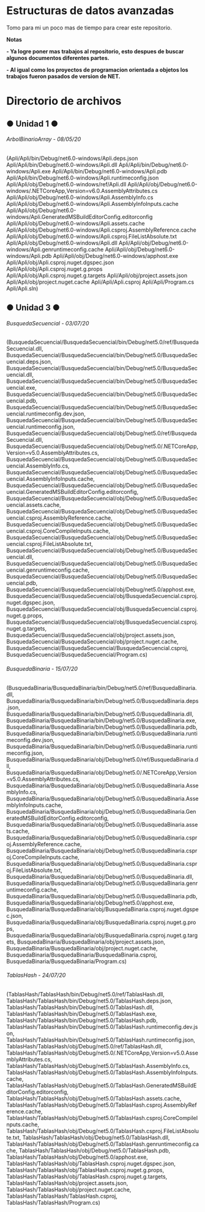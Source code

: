 # Estructuras de datos avanzadas

<!----Descripcion---->
Tomo para mi un poco mas de tiempo para crear este repositorio.
<!----Separador de la descripcion ---->

<!----Notas---->
**Notas**

**- Ya logre poner mas trabajos al repositorio, esto despues de buscar algunos documentos diferentes partes.**

**- Al igual como los proyectos de programacion orientada a objetos los trabajos fueron pasados de version de NET.**
<!----Separador de las notas---->

<!----Directorio con ubicacion de archivos---->
# Directorio de archivos
## ● Unidad 1 ●
###### ArbolBinarioArray - 08/05/20
(Apli/Apli/bin/Debug/net6.0-windows/Apli.deps.json
Apli/Apli/bin/Debug/net6.0-windows/Apli.dll
Apli/Apli/bin/Debug/net6.0-windows/Apli.exe
Apli/Apli/bin/Debug/net6.0-windows/Apli.pdb
Apli/Apli/bin/Debug/net6.0-windows/Apli.runtimeconfig.json
Apli/Apli/obj/Debug/net6.0-windows/ref/Apli.dll
Apli/Apli/obj/Debug/net6.0-windows/.NETCoreApp,Version=v6.0.AssemblyAttributes.cs
Apli/Apli/obj/Debug/net6.0-windows/Apli.AssemblyInfo.cs
Apli/Apli/obj/Debug/net6.0-windows/Apli.AssemblyInfoInputs.cache
Apli/Apli/obj/Debug/net6.0-windows/Apli.GeneratedMSBuildEditorConfig.editorconfig
Apli/Apli/obj/Debug/net6.0-windows/Apli.assets.cache
Apli/Apli/obj/Debug/net6.0-windows/Apli.csproj.AssemblyReference.cache
Apli/Apli/obj/Debug/net6.0-windows/Apli.csproj.FileListAbsolute.txt
Apli/Apli/obj/Debug/net6.0-windows/Apli.dll
Apli/Apli/obj/Debug/net6.0-windows/Apli.genruntimeconfig.cache
Apli/Apli/obj/Debug/net6.0-windows/Apli.pdb
Apli/Apli/obj/Debug/net6.0-windows/apphost.exe
Apli/Apli/obj/Apli.csproj.nuget.dgspec.json
Apli/Apli/obj/Apli.csproj.nuget.g.props
Apli/Apli/obj/Apli.csproj.nuget.g.targets
Apli/Apli/obj/project.assets.json
Apli/Apli/obj/project.nuget.cache
Apli/Apli/Apli.csproj
Apli/Apli/Program.cs
Apli/Apli.sln)

## ● Unidad 3 ●
###### BusquedaSecuencial - 03/07/20
(BusquedaSecuencial/BusquedaSecuencial/bin/Debug/net5.0/ref/BusquedaSecuencial.dll, 
BusquedaSecuencial/BusquedaSecuencial/bin/Debug/net5.0/BusquedaSecuencial.deps.json, 
BusquedaSecuencial/BusquedaSecuencial/bin/Debug/net5.0/BusquedaSecuencial.dll, 
BusquedaSecuencial/BusquedaSecuencial/bin/Debug/net5.0/BusquedaSecuencial.exe, 
BusquedaSecuencial/BusquedaSecuencial/bin/Debug/net5.0/BusquedaSecuencial.pdb, 
BusquedaSecuencial/BusquedaSecuencial/bin/Debug/net5.0/BusquedaSecuencial.runtimeconfig.dev.json, 
BusquedaSecuencial/BusquedaSecuencial/bin/Debug/net5.0/BusquedaSecuencial.runtimeconfig.json, 
BusquedaSecuencial/BusquedaSecuencial/obj/Debug/net5.0/ref/BusquedaSecuencial.dll, 
BusquedaSecuencial/BusquedaSecuencial/obj/Debug/net5.0/.NETCoreApp,Version=v5.0.AssemblyAttributes.cs, 
BusquedaSecuencial/BusquedaSecuencial/obj/Debug/net5.0/BusquedaSecuencial.AssemblyInfo.cs, 
BusquedaSecuencial/BusquedaSecuencial/obj/Debug/net5.0/BusquedaSecuencial.AssemblyInfoInputs.cache, 
BusquedaSecuencial/BusquedaSecuencial/obj/Debug/net5.0/BusquedaSecuencial.GeneratedMSBuildEditorConfig.editorconfig, 
BusquedaSecuencial/BusquedaSecuencial/obj/Debug/net5.0/BusquedaSecuencial.assets.cache, 
BusquedaSecuencial/BusquedaSecuencial/obj/Debug/net5.0/BusquedaSecuencial.csproj.AssemblyReference.cache, 
BusquedaSecuencial/BusquedaSecuencial/obj/Debug/net5.0/BusquedaSecuencial.csproj.CoreCompileInputs.cache, 
BusquedaSecuencial/BusquedaSecuencial/obj/Debug/net5.0/BusquedaSecuencial.csproj.FileListAbsolute.txt, 
BusquedaSecuencial/BusquedaSecuencial/obj/Debug/net5.0/BusquedaSecuencial.dll, 
BusquedaSecuencial/BusquedaSecuencial/obj/Debug/net5.0/BusquedaSecuencial.genruntimeconfig.cache, 
BusquedaSecuencial/BusquedaSecuencial/obj/Debug/net5.0/BusquedaSecuencial.pdb, 
BusquedaSecuencial/BusquedaSecuencial/obj/Debug/net5.0/apphost.exe, 
BusquedaSecuencial/BusquedaSecuencial/obj/BusquedaSecuencial.csproj.nuget.dgspec.json, 
BusquedaSecuencial/BusquedaSecuencial/obj/BusquedaSecuencial.csproj.nuget.g.props, 
BusquedaSecuencial/BusquedaSecuencial/obj/BusquedaSecuencial.csproj.nuget.g.targets, 
BusquedaSecuencial/BusquedaSecuencial/obj/project.assets.json, 
BusquedaSecuencial/BusquedaSecuencial/obj/project.nuget.cache, 
BusquedaSecuencial/BusquedaSecuencial/BusquedaSecuencial.csproj, 
BusquedaSecuencial/BusquedaSecuencial/Program.cs)
<!----Separador---->
###### BusquedaBinaria - 15/07/20
(BusquedaBinaria/BusquedaBinaria/bin/Debug/net5.0/ref/BusquedaBinaria.dll, 
BusquedaBinaria/BusquedaBinaria/bin/Debug/net5.0/BusquedaBinaria.deps.json, 
BusquedaBinaria/BusquedaBinaria/bin/Debug/net5.0/BusquedaBinaria.dll, 
BusquedaBinaria/BusquedaBinaria/bin/Debug/net5.0/BusquedaBinaria.exe, 
BusquedaBinaria/BusquedaBinaria/bin/Debug/net5.0/BusquedaBinaria.pdb, 
BusquedaBinaria/BusquedaBinaria/bin/Debug/net5.0/BusquedaBinaria.runtimeconfig.dev.json, 
BusquedaBinaria/BusquedaBinaria/bin/Debug/net5.0/BusquedaBinaria.runtimeconfig.json, 
BusquedaBinaria/BusquedaBinaria/obj/Debug/net5.0/ref/BusquedaBinaria.dll, 
BusquedaBinaria/BusquedaBinaria/obj/Debug/net5.0/.NETCoreApp,Version=v5.0.AssemblyAttributes.cs, 
BusquedaBinaria/BusquedaBinaria/obj/Debug/net5.0/BusquedaBinaria.AssemblyInfo.cs, 
BusquedaBinaria/BusquedaBinaria/obj/Debug/net5.0/BusquedaBinaria.AssemblyInfoInputs.cache, 
BusquedaBinaria/BusquedaBinaria/obj/Debug/net5.0/BusquedaBinaria.GeneratedMSBuildEditorConfig.editorconfig, 
BusquedaBinaria/BusquedaBinaria/obj/Debug/net5.0/BusquedaBinaria.assets.cache, 
BusquedaBinaria/BusquedaBinaria/obj/Debug/net5.0/BusquedaBinaria.csproj.AssemblyReference.cache, 
BusquedaBinaria/BusquedaBinaria/obj/Debug/net5.0/BusquedaBinaria.csproj.CoreCompileInputs.cache, 
BusquedaBinaria/BusquedaBinaria/obj/Debug/net5.0/BusquedaBinaria.csproj.FileListAbsolute.txt, 
BusquedaBinaria/BusquedaBinaria/obj/Debug/net5.0/BusquedaBinaria.dll, 
BusquedaBinaria/BusquedaBinaria/obj/Debug/net5.0/BusquedaBinaria.genruntimeconfig.cache, 
BusquedaBinaria/BusquedaBinaria/obj/Debug/net5.0/BusquedaBinaria.pdb, 
BusquedaBinaria/BusquedaBinaria/obj/Debug/net5.0/apphost.exe, 
BusquedaBinaria/BusquedaBinaria/obj/BusquedaBinaria.csproj.nuget.dgspec.json, 
BusquedaBinaria/BusquedaBinaria/obj/BusquedaBinaria.csproj.nuget.g.props, 
BusquedaBinaria/BusquedaBinaria/obj/BusquedaBinaria.csproj.nuget.g.targets, 
BusquedaBinaria/BusquedaBinaria/obj/project.assets.json, 
BusquedaBinaria/BusquedaBinaria/obj/project.nuget.cache, 
BusquedaBinaria/BusquedaBinaria/BusquedaBinaria.csproj, 
BusquedaBinaria/BusquedaBinaria/Program.cs)
<!----Separador---->
###### TablasHash - 24/07/20
(TablasHash/TablasHash/bin/Debug/net5.0/ref/TablasHash.dll, 
TablasHash/TablasHash/bin/Debug/net5.0/TablasHash.deps.json, 
TablasHash/TablasHash/bin/Debug/net5.0/TablasHash.dll, 
TablasHash/TablasHash/bin/Debug/net5.0/TablasHash.exe, 
TablasHash/TablasHash/bin/Debug/net5.0/TablasHash.pdb, 
TablasHash/TablasHash/bin/Debug/net5.0/TablasHash.runtimeconfig.dev.json, 
TablasHash/TablasHash/bin/Debug/net5.0/TablasHash.runtimeconfig.json, 
TablasHash/TablasHash/obj/Debug/net5.0/ref/TablasHash.dll, 
TablasHash/TablasHash/obj/Debug/net5.0/.NETCoreApp,Version=v5.0.AssemblyAttributes.cs, 
TablasHash/TablasHash/obj/Debug/net5.0/TablasHash.AssemblyInfo.cs, 
TablasHash/TablasHash/obj/Debug/net5.0/TablasHash.AssemblyInfoInputs.cache, 
TablasHash/TablasHash/obj/Debug/net5.0/TablasHash.GeneratedMSBuildEditorConfig.editorconfig, 
TablasHash/TablasHash/obj/Debug/net5.0/TablasHash.assets.cache, 
TablasHash/TablasHash/obj/Debug/net5.0/TablasHash.csproj.AssemblyReference.cache, 
TablasHash/TablasHash/obj/Debug/net5.0/TablasHash.csproj.CoreCompileInputs.cache, 
TablasHash/TablasHash/obj/Debug/net5.0/TablasHash.csproj.FileListAbsolute.txt, 
TablasHash/TablasHash/obj/Debug/net5.0/TablasHash.dll, 
TablasHash/TablasHash/obj/Debug/net5.0/TablasHash.genruntimeconfig.cache, 
TablasHash/TablasHash/obj/Debug/net5.0/TablasHash.pdb, 
TablasHash/TablasHash/obj/Debug/net5.0/apphost.exe, 
TablasHash/TablasHash/obj/TablasHash.csproj.nuget.dgspec.json, 
TablasHash/TablasHash/obj/TablasHash.csproj.nuget.g.props, 
TablasHash/TablasHash/obj/TablasHash.csproj.nuget.g.targets, 
TablasHash/TablasHash/obj/project.assets.json, 
TablasHash/TablasHash/obj/project.nuget.cache, 
TablasHash/TablasHash/TablasHash.csproj, 
TablasHash/TablasHash/Program.cs)
<!----Separador del direrctorio con ubicacion de archivos---->